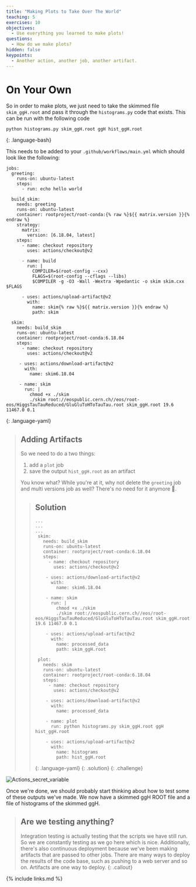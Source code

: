 ```yaml
---
title: "Making Plots to Take Over The World"
teaching: 5
exercises: 10
objectives:
  - Use everything you learned to make plots!
questions:
  - How do we make plots?
hidden: false
keypoints:
  - Another action, another job, another artifact.
---
```

<!--
<iframe width="420" height="263" src="https://www.youtube.com/embed/BDpqN3nVVVo?list=PLKZ9c4ONm-VmmTObyNWpz4hB3Hgx8ZWSb" frameborder="0" allow="accelerometer; autoplay; encrypted-media; gyroscope; picture-in-picture" allowfullscreen></iframe>
-->
# On Your Own

So in order to make plots, we just need to take the skimmed file `skim_ggH.root` and pass it through the `histograms.py` code that exists. This can be run with the following code

~~~
python histograms.py skim_ggH.root ggH hist_ggH.root
~~~
{: .language-bash}

This needs to be added to your `.github/workflows/main.yml` which should look like the following:

~~~
jobs:
  greeting:
    runs-on: ubuntu-latest
    steps:
      - run: echo hello world
 
  build_skim:
    needs: greeting
    runs-on: ubuntu-latest
    container: rootproject/root-conda:{% raw %}${{ matrix.version }}{% endraw %}
    strategy:
      matrix:
        version: [6.18.04, latest]
    steps:
      - name: checkout repository
        uses: actions/checkout@v2

      - name: build
        run: |
          COMPILER=$(root-config --cxx)
          FLAGS=$(root-config --cflags --libs)
          $COMPILER -g -O3 -Wall -Wextra -Wpedantic -o skim skim.cxx $FLAGS
	
      - uses: actions/upload-artifact@v2
        with:
          name: skim{% raw %}${{ matrix.version }}{% endraw %}
          path: skim

  skim:
    needs: build_skim
    runs-on: ubuntu-latest
    container: rootproject/root-conda:6.18.04
    steps:
      - name: checkout repository
        uses: actions/checkout@v2

     - uses: actions/download-artifact@v2
       with:
         name: skim6.18.04

     - name: skim
       run: |
         chmod +x ./skim
         ./skim root://eospublic.cern.ch//eos/root-eos/HiggsTauTauReduced/GluGluToHToTauTau.root skim_ggH.root 19.6 11467.0 0.1
~~~
{: .language-yaml}

> ## Adding Artifacts
>
> So we need to do a two things:
>
> 1. add a `plot` job
> 2. save the output `hist_ggH.root` as an artifact
>
> You know what? While you're at it, why not delete the `greeting` job and multi versions job as well? There's no need for it anymore 🙂.
>
> > ## Solution
> > ~~~
> > ...
> > ...
> > ...
> >  skim:
> >    needs: build_skim
> >    runs-on: ubuntu-latest
> >    container: rootproject/root-conda:6.18.04
> >    steps:
> >      - name: checkout repository
> >        uses: actions/checkout@v2
> >
> >     - uses: actions/download-artifact@v2
> >       with:
> >         name: skim6.18.04
> >
> >     - name: skim
> >       run: |
> >         chmod +x ./skim
> >         ./skim root://eospublic.cern.ch//eos/root-eos/HiggsTauTauReduced/GluGluToHToTauTau.root skim_ggH.root 19.6 11467.0 0.1
> >
> >     - uses: actions/upload-artifact@v2
> >       with:
> >         name: processed_data
> >         path: skim_ggH.root
> >
> >  plot:
> >    needs: skim
> >    runs-on: ubuntu-latest
> >    container: rootproject/root-conda:6.18.04
> >    steps:
> >      - name: checkout repository
> >        uses: actions/checkout@v2
> >
> >     - uses: actions/download-artifact@v2
> >       with:
> >         name: processed_data
> >
> >     - name: plot
> >       run: python histograms.py skim_ggH.root ggH hist_ggH.root
> >
> >     - uses: actions/upload-artifact@v2
> >       with:
> >         name: histograms
> >         path: hist_ggH.root
> > ~~~
> > {: .language-yaml}
> {: .solution}
{: .challenge}

![Actions_secret_variable]({{site.baseurl}}/fig/actions_artifacts_final.png)

Once we're done, we should probably start thinking about how to test some of these outputs we've made. We now have a skimmed ggH ROOT file and a file of histograms of the skimmed ggH.

> ## Are we testing anything?
>
> Integration testing is actually testing that the scripts we have still run. So we are constantly testing as we go here which is nice. Additionally, there's also continuous deployment because we've been making artifacts that are passed to other jobs. There are many ways to deploy the results of the code base, such as pushing to a web server and so on. Artifacts are one way to deploy.
{: .callout}


{% include links.md %}
